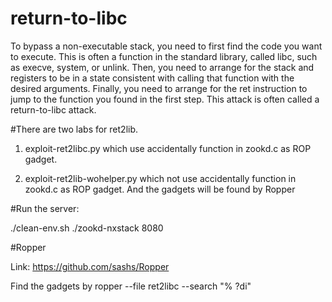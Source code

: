 # return-to-libc
To bypass a non-executable stack, you need to first find the code you want to execute. This is often a function in the standard library, called libc, such as execve, system, or unlink. Then, you need to arrange for the stack and registers to be in a state consistent with calling that function with the desired arguments. Finally, you need to arrange for the ret instruction to jump to the function you found in the first step. This attack is often called a return-to-libc attack.

#There are two labs for ret2lib.

1. exploit-ret2libc.py         which use accidentally function in zookd.c as ROP gadget.

2. exploit-ret2lib-wohelper.py which not use accidentally function in zookd.c as ROP gadget. And the gadgets will be found by Ropper

#Run the server:

./clean-env.sh ./zookd-nxstack 8080

#Ropper

Link: https://github.com/sashs/Ropper

Find the gadgets by ropper --file ret2libc --search "% ?di"
